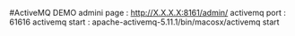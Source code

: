 #ActiveMQ DEMO
admini page		:	http://X.X.X.X:8161/admin/
activemq port	:	61616
activemq start  :   apache-activemq-5.11.1/bin/macosx/activemq start


